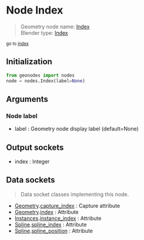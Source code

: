 
# Node Index

> Geometry node name: [Index](https://docs.blender.org/manual/en/latest/modeling/geometry_nodes/input/input_index.html)<br>
  Blender type: [Index](https://docs.blender.org/api/current/bpy.types.GeometryNodeInputIndex.html)
  
<sub>go to [index](/docs/index.md)</sub>

Initialization
--------------
```python
from geonodes import nodes
node = nodes.Index(label=None)
```



## Arguments


### Node label

- label : Geometry node display label (default=None)

## Output sockets

- index : Integer

## Data sockets

> Data socket classes implementing this node.
  
  
- [Geometry](/docs/sockets/Geometry.md).[capture_index](/docs/sockets/Geometry.md#capture_index) : Capture attribute
- [Geometry](/docs/sockets/Geometry.md).[index](/docs/sockets/Geometry.md#index) : Attribute
- [Instances](/docs/sockets/Instances.md).[instance_index](/docs/sockets/Instances.md#instance_index) : Attribute
- [Spline](/docs/sockets/Spline.md).[spline_index](/docs/sockets/Spline.md#spline_index) : Attribute
- [Spline](/docs/sockets/Spline.md).[spline_position](/docs/sockets/Spline.md#spline_position) : Attribute
  
